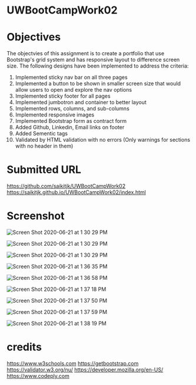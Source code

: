 # UWBootCampWork02

# Objectives
The objectvies of this assignment is to create a portfolio that use Bootstrap's grid system and has responsive layout to difference screen size.
The following designs have been implemented to address the criteria:
1) Implemented sticky nav bar on all three pages
2) Implemented a button to be shown in smaller screen size that would allow users to open and explore the nav options
3) Implemented sticky footer for all pages
4) Implemented jumbotron and container to better layout
5) Implemented rows, columns, and sub-columns
6) Implemented responsive images
7) Implemented Bootstrap form as contract form
8) Added Github, Linkedin, Email links on footer
9) Added Sementic tags
10) Validated by HTML validation with no errors (Only warnings for sections with no header in them)


# Submitted URL
https://github.com/saikitjk/UWBootCampWork02
https://saikitjk.github.io/UWBootCampWork02/index.html

# Screenshot
![Screen Shot 2020-06-21 at 1 30 29 PM](https://user-images.githubusercontent.com/34286313/85234610-70c25500-b3c3-11ea-8958-ad9a8dffdf3e.png)

![Screen Shot 2020-06-21 at 1 30 29 PM](https://user-images.githubusercontent.com/34286313/85234613-76b83600-b3c3-11ea-9205-82bb95e1fde6.png)

![Screen Shot 2020-06-21 at 1 30 29 PM](https://user-images.githubusercontent.com/34286313/85234675-de6e8100-b3c3-11ea-9f70-b6c01b14c984.png)

![Screen Shot 2020-06-21 at 1 36 35 PM](https://user-images.githubusercontent.com/34286313/85234770-aca9ea00-b3c4-11ea-8f51-e843ea4828a9.png)

![Screen Shot 2020-06-21 at 1 36 58 PM](https://user-images.githubusercontent.com/34286313/85234773-af0c4400-b3c4-11ea-8aab-9f1508af4629.png)

![Screen Shot 2020-06-21 at 1 37 18 PM](https://user-images.githubusercontent.com/34286313/85234775-b0d60780-b3c4-11ea-9798-368ab45b6a1c.png)

![Screen Shot 2020-06-21 at 1 37 50 PM](https://user-images.githubusercontent.com/34286313/85234780-b5022500-b3c4-11ea-84cc-9261834930fe.png)

![Screen Shot 2020-06-21 at 1 37 59 PM](https://user-images.githubusercontent.com/34286313/85234781-b7fd1580-b3c4-11ea-9dcd-779c1ae47d34.png)

![Screen Shot 2020-06-21 at 1 38 19 PM](https://user-images.githubusercontent.com/34286313/85234784-ba5f6f80-b3c4-11ea-8103-ad8c244f791d.png)


# credits
https://www.w3schools.com
https://getbootstrap.com
https://validator.w3.org/nu/
https://developer.mozilla.org/en-US/
https://www.codeply.com





